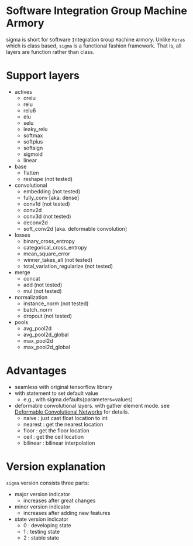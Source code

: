 # Software Integration Group Machine Armory
sigma is short for `S`oftware `I`ntegration `G`roup `M`achine `A`rmory. Unlike `Keras` which is class based, `sigma` is a functional fashion framework. That is, all layers are function rather than class.

# Support layers
 - actives
   - crelu
   - relu
   - relu6
   - elu
   - selu
   - leaky_relu
   - softmax
   - softplus
   - softsign
   - sigmoid
   - linear
 - base
   - flatten
   - reshape (not tested)
 - convolutional
   - embedding (not tested)
   - fully_conv [aka. dense]
   - conv1d (not tested)
   - conv2d
   - conv3d (not tested)
   - deconv2d
   - soft_conv2d [aka. deformable convolution]
 - losses
   - binary_cross_entropy
   - categorical_cross_entropy
   - mean_square_error
   - winner_takes_all (not tested)
   - total_variation_regularize (not tested)
 - merge
   - concat
   - add (not tested)
   - mul (not tested)
 - normalization
   - instance_norm (not tested)
   - batch_norm
   - dropout (not tested)
 - pools
   - avg_pool2d
   - avg_pool2d_global
   - max_pool2d
   - max_pool2d_global

# Advantages
 - seamless with original tensorflow library
 - with statement to set default value
   - e.g., with sigma.defaults(parameters=values)
 - deformable convolutional layers. with gather element mode.
   see [Deformable Convolutional Networks](https://arxiv.org/abs/1703.06211) for details.
   - naive : just cast float location to int
   - nearest : get the nearest location
   - floor : get the floor location
   - ceil : get the ceil location
   - bilinear : bilinear interpolation

# Version explanation
`sigma` version consists three parts:
- major version indicator
  - increases after great changes
- minor version indicator
  - increases after adding new features
- state version indicator
  - 0 : developing state
  - 1 : testing state
  - 2 : stable state 
